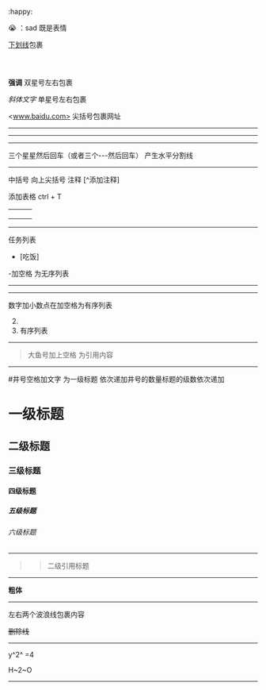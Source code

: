 :happy:

:sob:  ：sad 既是表情

<u>下划线</u><u></u>包裹

``` 

```

```    三个tab键上方的波浪线 +  java  /xml  文件文本格式

```

```java

```

**强调**                双星号左右包裹

*斜体文字*        单星号左右包裹

<www.baidu.com>   尖括号包裹网址  

---

---



***

三个星星然后回车（或者三个---然后回车）   产生水平分割线

---

中括号  向上尖括号  注释  [^添加注释]

添加表格  ctrl   +  T

|      |      |      |
| :--: | ---- | ---- |
|      |      |      |
|      |      |      |
|      |      |      |



---

任务列表

- [吃饭]

-加空格   为无序列表

---

---

数字加小数点在加空格为有序列表

2. 
3. 有序列表



---

> 大鱼号加上空格  为引用内容

---

#井号空格加文字  为一级标题  依次递加井号的数量标题的级数依次递加

# 一级标题

## 二级标题

### 三级标题

#### 四级标题

##### 五级标题

###### 六级标题

---

> > 二级引用标题

---

**粗体**

---

左右两个波浪线包裹内容

~~删除线~~

---

y^2^ =4

H~2~O

---

















